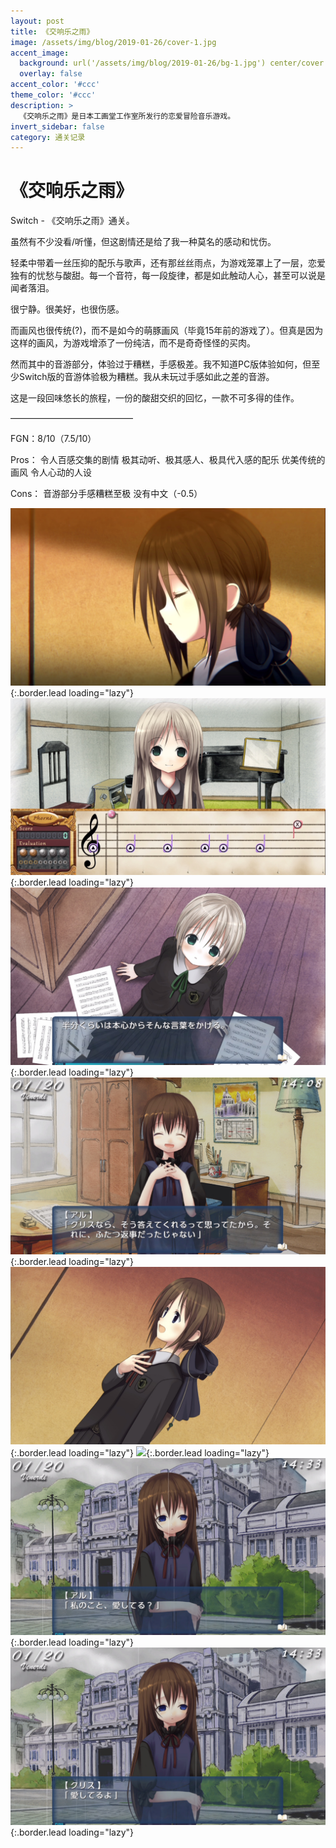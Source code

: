 ```yaml
---
layout: post
title: 《交响乐之雨》
image: /assets/img/blog/2019-01-26/cover-1.jpg
accent_image: 
  background: url('/assets/img/blog/2019-01-26/bg-1.jpg') center/cover
  overlay: false
accent_color: '#ccc'
theme_color: '#ccc'
description: >
  《交响乐之雨》是日本工画堂工作室所发行的恋爱冒险音乐游戏。
invert_sidebar: false
category: 通关记录
---
```


# 《交响乐之雨》

Switch - 《交响乐之雨》通关。

虽然有不少没看/听懂，但这剧情还是给了我一种莫名的感动和忧伤。

轻柔中带着一丝压抑的配乐与歌声，还有那丝丝雨点，为游戏笼罩上了一层，恋爱独有的忧愁与酸甜。每一个音符，每一段旋律，都是如此触动人心，甚至可以说是闻者落泪。

很宁静。很美好，也很伤感。

而画风也很传统(?)，而不是如今的萌豚画风（毕竟15年前的游戏了）。但真是因为这样的画风，为游戏增添了一份纯洁，而不是奇奇怪怪的买肉。

然而其中的音游部分，体验过于糟糕，手感极差。我不知道PC版体验如何，但至少Switch版的音游体验极为糟糕。我从未玩过手感如此之差的音游。

这是一段回味悠长的旅程，一份的酸甜交织的回忆，一款不可多得的佳作。

——————————————

FGN：8/10（7.5/10）

Pros：
令人百感交集的剧情
极其动听、极其感人、极具代入感的配乐
优美传统的画风
令人心动的人设

Cons：
音游部分手感糟糕至极
没有中文（-0.5）

![](/assets/img/blog/2019-01-26/1-1.jpg){:.border.lead loading="lazy"}
![](/assets/img/blog/2019-01-26/2-1.jpg){:.border.lead loading="lazy"}
![](/assets/img/blog/2019-01-26/3-1.jpg){:.border.lead loading="lazy"}
![](/assets/img/blog/2019-01-26/4-1.jpg){:.border.lead loading="lazy"}
![](/assets/img/blog/2019-01-26/5-1.jpg){:.border.lead loading="lazy"}
![](/assets/img/blog/2019-01-26/6-1.jpg){:.border.lead loading="lazy"}
![](/assets/img/blog/2019-01-26/7-1.jpg){:.border.lead loading="lazy"}
![](/assets/img/blog/2019-01-26/8-1.jpg){:.border.lead loading="lazy"}

